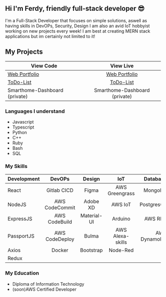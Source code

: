 ## Hi I'm Ferdy, friendly full-stack developer :sunglasses:

I'm a Full-Stack Developer that focuses on simple solutions, aswell as having skills in DevOPs, Security, Design I am also an avid IoT hobbyist working on new projects every week! I am best at creating MERN stack applications but im certainly not limited to it!

## My Projects
| View Code | View Live |
| ------------- |:-------------:|
| [Web Portfolio](https://github.com/FerdyM/developer_portfolio)| [Web Portfolio](https://ferdymacleod.com) |
| [ToDo-List](https://github.com/FerdyM/ToDo-List)| [ToDo-List](https://focused-albattani-08d2ff.netlify.app/) |
| Smarthome-Dashboard (private) | Smarthome-Dashboard (private) |


### Languages I understand

- Javascript
- Typescript
- Python
- C++
- Ruby
- Bash
- SQL


### My Skills
| Development | DevOPs | Design | IoT | Database |
| ------------- |:-------------:|:-------------:|:-------------:| -------------:|
| React | Gitlab CICD | Figma | AWS Greengrass | MongoDB |
| NodeJS | AWS CodeCommit | Adobe XD | AWS IoT | PostgresQL |
| ExpressJS | AWS CodeBuild | Material-UI | Arduino | AWS RDS |
| PassportJS | AWS CodeDeploy | Bulma | AWS Alexa-skills | AWS DynamoDB |
| Axios | Docker | Bootstrap | Node-Red | |
| Redux | | | | |

### My Education

- Diploma of Information Technology
- (soon)AWS Certified Developer
